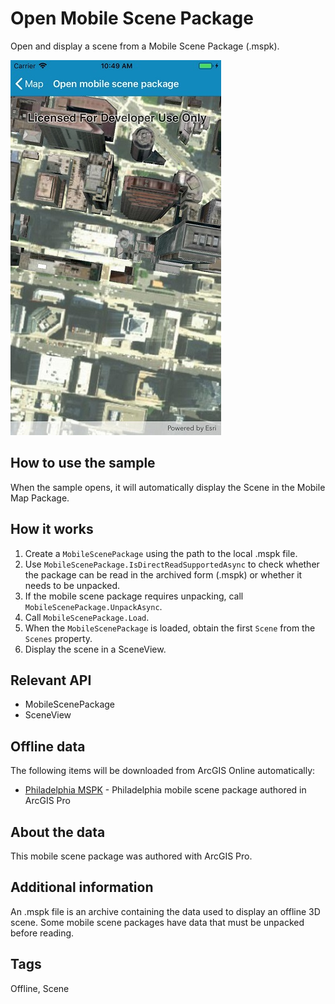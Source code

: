 ﻿# Open Mobile Scene Package

Open and display a scene from a Mobile Scene Package (.mspk).

![Image](OpenMobileScenePackage.jpg)

## How to use the sample

When the sample opens, it will automatically display the Scene in the Mobile Map Package. 

## How it works

1. Create a `MobileScenePackage` using the path to the local .mspk file.
2. Use `MobileScenePackage.IsDirectReadSupportedAsync` to check whether the package can be read in the archived form (.mspk) or whether it needs to be unpacked.
3. If the mobile scene package requires unpacking, call `MobileScenePackage.UnpackAsync`.
4. Call `MobileScenePackage.Load`.
5. When the `MobileScenePackage` is loaded, obtain the first `Scene` from the `Scenes` property.
6. Display the scene in a SceneView.

## Relevant API

* MobileScenePackage
* SceneView

## Offline data

The following items will be downloaded from ArcGIS Online automatically:

* [Philadelphia MSPK](https://www.arcgis.com/home/item.html?id=7dd2f97bb007466ea939160d0de96a9d) - Philadelphia mobile scene package authored in ArcGIS Pro

## About the data

This mobile scene package was authored with ArcGIS Pro.

## Additional information

An .mspk file is an archive containing the data used to display an offline 3D scene. Some mobile scene packages have data that must be unpacked before reading.

## Tags

Offline, Scene
